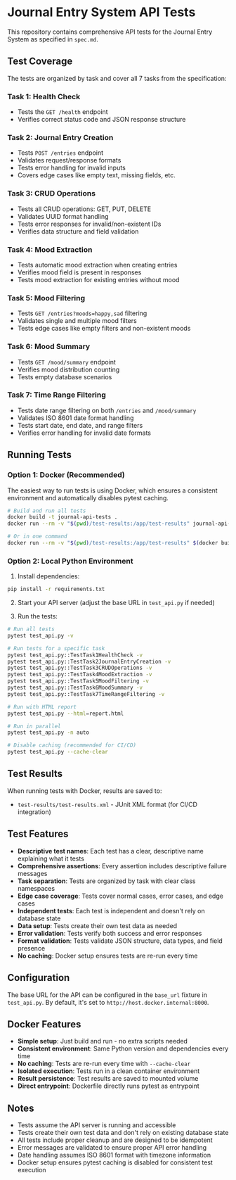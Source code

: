 # Journal Entry System API Tests

This repository contains comprehensive API tests for the Journal Entry System as specified in `spec.md`.

## Test Coverage

The tests are organized by task and cover all 7 tasks from the specification:

### Task 1: Health Check
- Tests the `GET /health` endpoint
- Verifies correct status code and JSON response structure

### Task 2: Journal Entry Creation
- Tests `POST /entries` endpoint
- Validates request/response formats
- Tests error handling for invalid inputs
- Covers edge cases like empty text, missing fields, etc.

### Task 3: CRUD Operations
- Tests all CRUD operations: GET, PUT, DELETE
- Validates UUID format handling
- Tests error responses for invalid/non-existent IDs
- Verifies data structure and field validation

### Task 4: Mood Extraction
- Tests automatic mood extraction when creating entries
- Verifies mood field is present in responses
- Tests mood extraction for existing entries without mood

### Task 5: Mood Filtering
- Tests `GET /entries?moods=happy,sad` filtering
- Validates single and multiple mood filters
- Tests edge cases like empty filters and non-existent moods

### Task 6: Mood Summary
- Tests `GET /mood/summary` endpoint
- Verifies mood distribution counting
- Tests empty database scenarios

### Task 7: Time Range Filtering
- Tests date range filtering on both `/entries` and `/mood/summary`
- Validates ISO 8601 date format handling
- Tests start date, end date, and range filters
- Verifies error handling for invalid date formats

## Running Tests

### Option 1: Docker (Recommended)

The easiest way to run tests is using Docker, which ensures a consistent environment and automatically disables pytest caching.

```bash
# Build and run all tests
docker build -t journal-api-tests .
docker run --rm -v "$(pwd)/test-results:/app/test-results" journal-api-tests

# Or in one command
docker run --rm -v "$(pwd)/test-results:/app/test-results" $(docker build -q .)
```

### Option 2: Local Python Environment

1. Install dependencies:
```bash
pip install -r requirements.txt
```

2. Start your API server (adjust the base URL in `test_api.py` if needed)

3. Run the tests:
```bash
# Run all tests
pytest test_api.py -v

# Run tests for a specific task
pytest test_api.py::TestTask1HealthCheck -v
pytest test_api.py::TestTask2JournalEntryCreation -v
pytest test_api.py::TestTask3CRUDOperations -v
pytest test_api.py::TestTask4MoodExtraction -v
pytest test_api.py::TestTask5MoodFiltering -v
pytest test_api.py::TestTask6MoodSummary -v
pytest test_api.py::TestTask7TimeRangeFiltering -v

# Run with HTML report
pytest test_api.py --html=report.html

# Run in parallel
pytest test_api.py -n auto

# Disable caching (recommended for CI/CD)
pytest test_api.py --cache-clear
```

## Test Results

When running tests with Docker, results are saved to:
- `test-results/test-results.xml` - JUnit XML format (for CI/CD integration)

## Test Features

- **Descriptive test names**: Each test has a clear, descriptive name explaining what it tests
- **Comprehensive assertions**: Every assertion includes descriptive failure messages
- **Task separation**: Tests are organized by task with clear class namespaces
- **Edge case coverage**: Tests cover normal cases, error cases, and edge cases
- **Independent tests**: Each test is independent and doesn't rely on database state
- **Data setup**: Tests create their own test data as needed
- **Error validation**: Tests verify both success and error responses
- **Format validation**: Tests validate JSON structure, data types, and field presence
- **No caching**: Docker setup ensures tests are re-run every time

## Configuration

The base URL for the API can be configured in the `base_url` fixture in `test_api.py`. By default, it's set to `http://host.docker.internal:8000`.

## Docker Features

- **Simple setup**: Just build and run - no extra scripts needed
- **Consistent environment**: Same Python version and dependencies every time
- **No caching**: Tests are re-run every time with `--cache-clear`
- **Isolated execution**: Tests run in a clean container environment
- **Result persistence**: Test results are saved to mounted volume
- **Direct entrypoint**: Dockerfile directly runs pytest as entrypoint

## Notes

- Tests assume the API server is running and accessible
- Tests create their own test data and don't rely on existing database state
- All tests include proper cleanup and are designed to be idempotent
- Error messages are validated to ensure proper API error handling
- Date handling assumes ISO 8601 format with timezone information
- Docker setup ensures pytest caching is disabled for consistent test execution 